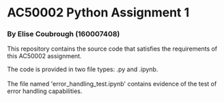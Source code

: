 # AC50002 Python Assignment 1
### By Elise Coubrough (160007408)

This repository contains the source code that satisfies the requirements of this AC50002 assignment. 

The code is provided in two file types: .py and .ipynb.
<br/>
<br/>
The file named 'error_handling_test.ipynb' contains evidence of the test of error handling capabilities.
